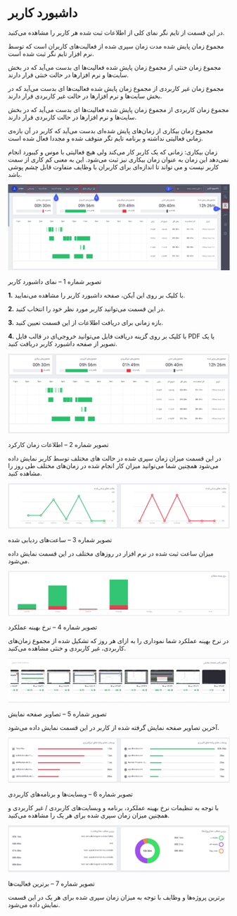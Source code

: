# داشبورد کاربر

در این قسمت از تایم نگر نمای کلی از اطلاعات ثبت شده هر کاربر را مشاهده می‌کنید.

مجموع زمان پایش شده مدت زمان سپری شده از فعالیت‌های کاربران است که توسط نرم افزار تایم نگر ثبت شده است. 

مجموع زمان خنثی از مجموع زمان پایش شده فعالیت‌ها ای بدست می‌آید که در بخش سایت‌ها و نرم افزارها در حالت خنثی قرار دارند.

مجموع زمان غیر کاربردی از مجموع زمان پایش شده فعالیت‌ها ای بدست می‌آید که در بخش سایت‌ها و نرم افزارها در حالت غیر کاربردی قرار دارند.

مجموع زمان کاربردی از مجموع زمان پایش شده فعالیت‌ها ای بدست می‌آید که در بخش سایت‌ها و نرم افزارها در حالت کاربردی قرار دارند.

مجموع زمان بیکاری از زمان‌های پایش شده‌ای بدست می‌آید که کاربر در آن بازه‌ی زمانی فعالیتی نداشته و برنامه تایم تگر متوقف شده و مجددا فعال شده است.

زمان بیکاری: زمانی که یک کاربر کار می‌کند ولی هیچ فعالیتی با موس و کیبورد انجام نمی‌دهد این زمان به عنوان زمان بیکاری نیز ثبت می‌شود. این به معنی کم کاری از سمت کاربر نیست و می تواند تا اندازه‌ای برای کاربران با وظایف متفاوت قابل چشم پوشی باشد.

![](1.png)
 
تصویر شماره 1 – نمای داشبورد کاربر
	
**1.**	با کلیک بر روی این آیکن، صفحه داشبورد کاربر را مشاهده می‌نمایید.

**2.**	در این قسمت می‌توانید کاربر مورد نظر خود را انتخاب کنید.

**3.**	بازه زمانی برای دریافت اطلاعات از این قسمت تعیین کنید.

**4.**	با کلیک بر روی گزینه دریافت فایل می‌توانید خروجی‌ای در قالب فایل  PDF یا یک تصویر از صفحه داشبورد کاربر دریافت کنید.

![](2.png)

تصویر شماره 2 – اطلاعات زمان کارکرد

در این قسمت میزان زمان سپری شده در حالت های مختلف توسط کاربر نمایش داده می‌شود همچنین شما می‌توانید میزان کار انجام شده در زمان‌های مختلف طی روز را مشاهده کنید.

![](3.png) 
 
تصویر شماره 3 – ساعت‌های ردیابی شده

میزان ساعت ثبت شده در نرم افزار در روزهای مختلف در این قسمت نمایش داده می‌شود.

![](4.png)

تصویر شماره 4 – نرخ بهینه عملکرد

در نرخ بهینه عملکرد شما نموداری را به ازای هر روز که تشکیل شده از مجموع زمان‌های کاربردی، غیر کاربردی و خنثی مشاهده می‌کنید.

![](5.png)
 
تصویر شماره 5 – تصاویر صفحه نمایش

آخرین تصاویر صفحه نمایش گرفته شده از کاربر در این قسمت نمایش داده می‌شود.

![](6.png)
 
تصویر شماره 6  – وبسایت‌ها و برنامه‌های کاربردی

با توجه به تنظیمات  نرخ بهینه عملکرد، برنامه و وبسایت‌های کاربردی / غیر کاربردی  و همچنین میزان زمان سپری شده برای هر یک را مشاهده می‌کنید.

![](7.png)
 
تصویر شماره 7  – برترین فعالیت‌ها

برترین پروژه‌ها و وظایف با توجه به میزان زمان سپری شده برای هر یک در این قسمت نمایش داده می‌شود.
